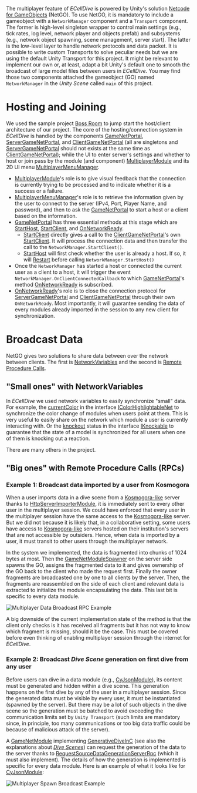 The multiplayer feature of _ECellDive_ is powered by Unity's solution [Netcode for GameObjects](https://docs-multiplayer.unity3d.com/netcode/current/about/index.html) (NetGO). To use NetGO, it is mandatory to include a gameobject with a `NetworkManager` component and a `Transport` component. The former is high-level singleton wrapper to control main settings (e.g., tick rates, log level, network player and objects prefab) and subsystems (e.g., network object spawning, scene management, server start). The latter is the low-level layer to handle network protocols and data packet. It is possible to write custom Transports to solve peculiar needs but we are using the default Unity Transport for this project. It might be relevant to implement our own or, at least, adapt a bit Unity's default one to smooth the broadcast of large model files between users in _ECellDive_. You may find those two components attached the gameobject (GO) named `NetworkManager` in the _Unity Scene_ called `main` of this project.

# Hosting and Joining
We used the sample project [Boss Room](https://docs-multiplayer.unity3d.com/netcode/current/learn/bossroom/bossroom/) to jump start the host/client architecture of our project. The core of the hosting/connection system in _ECellDive_ is handled by the components [GameNetPortal](xref:ECellDive.Multiplayer.GameNetPortal), [ServerGameNetPortal](xref:ECellDive.Multiplayer.ServerGameNetPortal), and [ClientGameNetPortal](xref:ECellDive.Multiplayer.ClientGameNetPortal) (all are singletons and [ServerGameNetPortal](xref:ECellDive.Multiplayer.ServerGameNetPortal) should not exists at the same time as [ClientGameNetPortal](xref:ECellDive.Multiplayer.ClientGameNetPortal)); while the UI to enter server's settings and whether to host or join pass by the module (and component) [MultiplayerModule](xref:ECellDive.Modules.MultiplayerModule) and its 2D UI menu [MultiplayerMenuManager](xref:ECellDive.UI.MultiplayerMenuManager).

- [MultiplayerModule](xref:ECellDive.Modules.MultiplayerModule)'s role is to give visual feedback that the connection is currently trying to be processed and to indicate whether it is a success or a failure.
- [MultiplayerMenuManager](xref:ECellDive.UI.MultiplayerMenuManager)'s role is to retrieve the information given by the user to connect to the server (IPv4, Port, Player Name, and password), and then to ask the [GameNetPortal](xref:ECellDive.Multiplayer.GameNetPortal) to start a host or a client based on the information.
- [GameNetPortal](xref:ECellDive.Multiplayer.GameNetPortal) has three essential methods at this stage which are [StartHost](xref:ECellDive.Multiplayer.GameNetPortal.StartHost), [StartClient](xref:ECellDive.Multiplayer.GameNetPortal.StartClient), and [OnNetworkReady](xref:ECellDive.Multiplayer.GameNetPortal.OnNetworkReady(System.UInt64)).
  - [StartClient](xref:ECellDive.Multiplayer.GameNetPortal.StartClient) directly gives a call to the [ClientGameNetPortal](xref:ECellDive.Multiplayer.ClientGameNetPortal)'s own [StartClient](xref:ECellDive.Multiplayer.ClientGameNetPortal.StartClient). It will process the connection data and then transfer the call to the `NetworkManager.StartClient()`.
  - [StartHost](xref:ECellDive.Multiplayer.GameNetPortal.StartHost) will first check whether the user is already a host. If so, it will [Restart](xref:ECellDive.Multiplayer.GameNetPortal.Restart) before calling `NetworkManager.StartHost()`
- Once the `NetworkManager` has started a host or connected the current user as a client to a host, it will trigger the event `NetworkManager.OnClientConnectedCallback` to which [GameNetPortal](xref:ECellDive.Multiplayer.GameNetPortal)'s method [OnNetworkReady](xref:ECellDive.Multiplayer.GameNetPortal.OnNetworkReady(System.UInt64)) is subscribed.
- [OnNetworkReady](xref:ECellDive.Multiplayer.GameNetPortal.OnNetworkReady(System.UInt64))'s role is to close the connection protocol for [ServerGameNetPortal](xref:ECellDive.Multiplayer.ServerGameNetPortal) and [ClientGameNetPortal](xref:ECellDive.Multiplayer.ClientGameNetPortal) through their own `OnNetworkReady`. Most importantly, it will guarantee sending the data of every modules already imported in the session to any new client for synchronization.

# Broadcast Data

NetGO gives two solutions to share data between over the network between clients. The first is [NetworkVariables](https://docs-multiplayer.unity3d.com/netcode/current/advanced-topics/ways-synchronize/#remote-procedure-calls) and the second is [Remote Procedure Calls](https://docs-multiplayer.unity3d.com/netcode/current/advanced-topics/ways-synchronize/#remote-procedure-calls).

## "Small ones" with NetworkVariables
In _ECellDive_ we used network variables to easily synchronize "small" data. For example, the [currentColor](xref:ECellDive.Interfaces.IColorHighlightableNet.currentColor) in the interface [IColorHighlightableNet](xref:ECellDive.Interfaces.IColorHighlightableNet) to synchronize the color change of modules when users point at them. This is very useful to easily share on the network which module a user is currently interacting with. Or the [knockout](xref:ECellDive.Interfaces.IKnockable.knockedOut) status in the interface [IKnockable](xref:ECellDive.Interfaces.IKnockable) to guarantee that the state of a model is synchronized for all users when one of them is knocking out a reaction.

There are many others in the project.

## "Big ones" with Remote Procedure Calls (RPCs)

### Example 1: Broadcast data imported by a user from Kosmogora

When a user imports data in a dive scene from a [Kosmogora-like](~/articles/UserManual/Network/connecting_to_Kosmogora.md) server thanks to [HttpServerImporterModule](xref:ECellDive.Modules.HttpServerImporterModule), it is immediately sent to every other user in the multiplayer session. We could have enforced that every user in the multiplayer session have the same access to the [Kosmogora-like](~/articles/UserManual/Network/connecting_to_Kosmogora.md) server. But we did not because it is likely that, in a collaborative setting, some users have access to [Kosmogora-like](~/articles/UserManual/Network/connecting_to_Kosmogora.md) servers hosted on their institution's servers that are not accessible by outsiders. Hence, when data is imported by a user, it must transit to other users through the multiplayer network.

In the system we implemented, the data is fragmented into chunks of 1024 bytes at most. Then the [GameNetModuleSpawner](xref:ECellDive.Multiplayer.GameNetModuleSpawner) on the server side spawns the GO, assigns the fragmented data to it and gives ownership of the GO back to the client who made the request first. Finally the owner fragments are broadcasted one by one to all clients by the server. Then, the fragments are reassembled on the side of each client and relevant data is extracted to initialize the module encapsulating the data. This last bit is specific to every data module.

<img src="~/resources/diagrams/multiplayerDataBroadcastRPC.svg" alt="Multiplayer Data Broadcast RPC Example"/>

A big downside of the current implementation state of the method is that the client only checks is it has received all fragments but it has not way to know which fragment is missing, should it be the case. This must be covered before even thinking of enabling multiplayer session through the internet for _ECellDive_.  


### Example 2: Broadcast _Dive Scene_ generation on first dive from any user

Before users can dive in a data module (e.g., [CyJsonModule](xref:ECellDive.Modules.CyJsonModule)), its content must be generated and hidden within a dive scene. This generation happens on the first dive by any of the user in a multiplayer session. Since the generated data must be visible by every user, it must be instantiated (spawned by the server). But there may be a lot of such objects in the dive scene so the generation must be batched to avoid exceeding the communication limits set by `Unity Transport` (such limits are mandatory since, in principle, too many communications or too big data traffic could be because of malicious attack of the server).

A [GameNetModule](xref:ECellDive.Modules.GameNetModule) implementing [GenerativeDiveInC](xref:ECellDive.Modules.GameNetModule.GenerativeDiveInC) (see also the explanations about [_Dive Scenes_](./about_scenes.md#dive-scenes)) can request the generation of the data to the server thanks to [RequestSourceDataGenerationServerRpc](xref:ECellDive.Modules.GameNetModule.RequestSourceDataGenerationServerRpc(System.UInt64)) (which it must also implement). The details of how the generation is implemented is specific for every data module. Here is an example of what it looks like for [CyJsonModule](xref:ECellDive.Modules.CyJsonModule):

<img src="~/resources/diagrams/multiplayerSpawnBroadcast.svg" alt="Multiplayer Spawn Broadcast Example"/>

